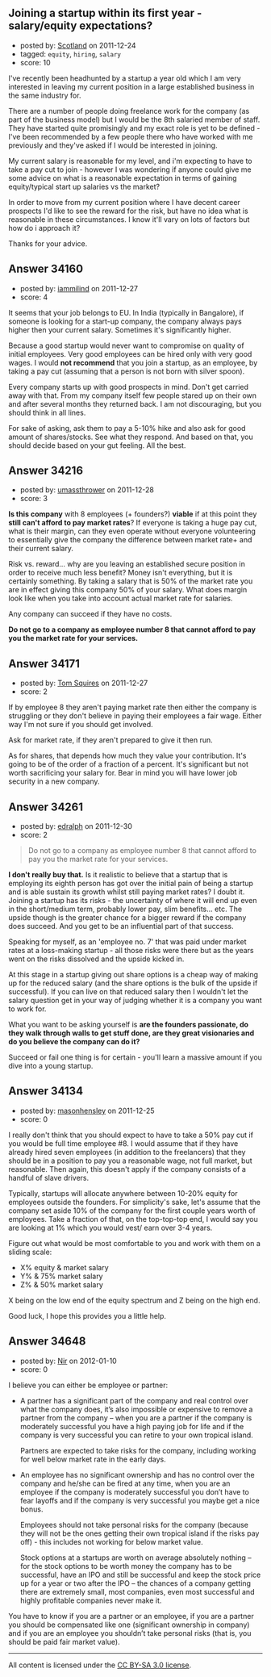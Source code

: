 ## Joining a startup within its first year - salary/equity expectations?

- posted by: [Scotland](https://stackexchange.com/users/-1/15223-scotland) on 2011-12-24
- tagged: `equity`, `hiring`, `salary`
- score: 10

I've recently been headhunted by a startup a year old which I am very interested in leaving my current position in a large established business in the same industry for. 

There are a number of people doing freelance work for the company (as part of the business model) but I would be the 8th salaried member of staff. They have started quite promisingly and my exact role is yet to be defined - I've been recommended by a few people there who have worked with me previously and they've asked if I would be interested in joining.

My current salary is reasonable for my level, and i'm expecting to have to take a pay cut to join - however I was wondering if anyone could give me some advice on what is a reasonable expectation in terms of gaining equity/typical start up salaries vs the market?

In order to move from my current position where I have decent career prospects I'd like to see the reward for the risk, but have no idea what is reasonable in these circumstances. I know it'll vary on lots of factors but how do i approach it?

Thanks for your advice.


## Answer 34160

- posted by: [iammilind](https://stackexchange.com/users/-1/11703-iammilind) on 2011-12-27
- score: 4

It seems that your job belongs to EU. In India (typically in Bangalore), if someone is looking for a start-up company, the company always pays higher then your current salary. Sometimes it's significantly higher.

Because a good startup would never want to compromise on quality of initial employees. Very good employees can be hired only with very good wages. I would **not recommend** that you join a startup, as an employee, by taking a pay cut (assuming that a person is not born with silver spoon).

Every company starts up with good prospects in mind. Don't get carried away with that. From my company itself few people stared up on their own and after several months they returned back. I am not discouraging, but you should think in all lines.

For sake of asking, ask them to pay a 5-10% hike and also ask for good amount of shares/stocks. See what they respond. And based on that, you should decide based on your gut feeling. All the best.


## Answer 34216

- posted by: [umassthrower](https://stackexchange.com/users/-1/14929-umassthrower) on 2011-12-28
- score: 3

**Is this company** with 8 employees (+ founders?) **viable** if at this point they **still can't afford to pay market rates**?  If everyone is taking a huge pay cut, what is their margin, can they even operate without everyone volunteering to essentially give the company the difference between market rate+ and their current salary.

Risk vs. reward... why are you leaving an established secure position in order to receive much less benefit?  Money isn't everything, but it is certainly something.  By taking a salary that is 50% of the market rate you are in effect giving this company 50% of your salary.  What does margin look like when you take into account actual market rate for salaries.  

Any company can succeed if they have no costs.

**Do not go to a company as employee number 8 that cannot afford to pay you the market rate for your services.**


## Answer 34171

- posted by: [Tom Squires](https://stackexchange.com/users/-1/11392-tom-squires) on 2011-12-27
- score: 2

If by employee 8 they aren't paying market rate then either the company is struggling or they don't believe in paying their employees a fair wage. Either way I'm not sure if you should get involved. 

Ask for market rate, if they aren't prepared to give it then run.

As for shares, that depends how much they value your contribution. It's going to be of the order of a fraction of a percent. It's significant but not worth sacrificing your salary for. Bear in mind you will have lower job security in a new company.


## Answer 34261

- posted by: [edralph](https://stackexchange.com/users/-1/9362-edralph) on 2011-12-30
- score: 2

> Do not go to a company as employee number 8 that cannot afford to pay you the market rate for your services.

**I don't really buy that.**  Is it realistic to believe that a startup that is employing its eighth person has got over the initial pain of being a startup and is able sustain its growth whilst still paying market rates?  I doubt it.  Joining a startup has its risks - the uncertainty of where it will end up even in the short/medium term, probably lower pay, slim benefits... etc.  The upside though is the greater chance for a bigger reward if the company does succeed.  And you get to be an influential part of that success.

Speaking for myself, as an 'employee no. 7' that was paid under market rates at a loss-making startup - all those risks were there but as the years went on the risks dissolved and the upside kicked in.

At this stage in a startup giving out share options is a cheap way of making up for the reduced salary (and the share options is the bulk of the upside if successful).  If you can live on that reduced salary then I wouldn't let the salary question get in your way of judging whether it is a company you want to work for.

What you want to be asking yourself is **are the founders passionate, do they walk through walls to get stuff done, are they great visionaries and do you believe the company can do it?**  

Succeed or fail one thing is for certain - you'll learn a massive amount if you dive into a young startup.


## Answer 34134

- posted by: [masonhensley](https://stackexchange.com/users/-1/15232-masonhensley) on 2011-12-25
- score: 0

I really don't think that you should expect to have to take a 50% pay cut if you would be full time employee #8. I would assume that if they have already hired seven employees (in addition to the freelancers) that they should be in a position to pay you a reasonable wage, not full market, but reasonable. Then again, this doesn't apply if the company consists of a handful of slave drivers.

Typically, startups will allocate anywhere between 10-20% equity for employees outside the founders. For simplicity's sake, let's assume that the company set aside 10% of the company for the first couple years worth of employees. Take a fraction of that, on the top-top-top end, I would say you are looking at 1% which you would vest/ earn over 3-4 years.

Figure out what would be most comfortable to you and work with them on a sliding scale:

 - X% equity & market salary
 - Y% & 75% market salary
 - Z% & 50% market salary

X being on the low end of the equity spectrum and Z being on the high end.

Good luck, I hope this provides you a little help.


 




## Answer 34648

- posted by: [Nir](https://stackexchange.com/users/-1/4237-nir) on 2012-01-10
- score: 0

I believe you can either be employee or partner:

* A partner has a significant part of the company and real control over what the company does, it’s also impossible or expensive to remove a partner from the company – when you are a partner if the company is moderately successful you have a high paying job for life and if the company is very successful you can retire to your own tropical island.

   Partners are expected to take risks for the company, including working for well below market rate in the early days.

* An employee has no significant ownership and has no control over the company and he/she can be fired at any time, when you are an employee if the company is moderately successful you don’t have to fear layoffs and if the company is very successful you maybe get a nice bonus.

   Employees should not take personal risks for the company (because they will not be the ones getting their own tropical island if the risks pay off) - this includes not working for below market value.

    Stock options at a startups are worth on average absolutely nothing – for the stock options to be worth money the company has to be successful, have an IPO and still be successful and keep the stock price up for a year or two after the IPO – the chances of a company getting there are extremely small, most companies, even most successful and highly profitable companies never make it.

You have to know if you are a partner or an employee, if you are a partner you should be compensated like one (significant ownership in company) and if you are an employee you shouldn’t take personal risks (that is, you should be paid fair market value).




---

All content is licensed under the [CC BY-SA 3.0 license](https://creativecommons.org/licenses/by-sa/3.0/).
